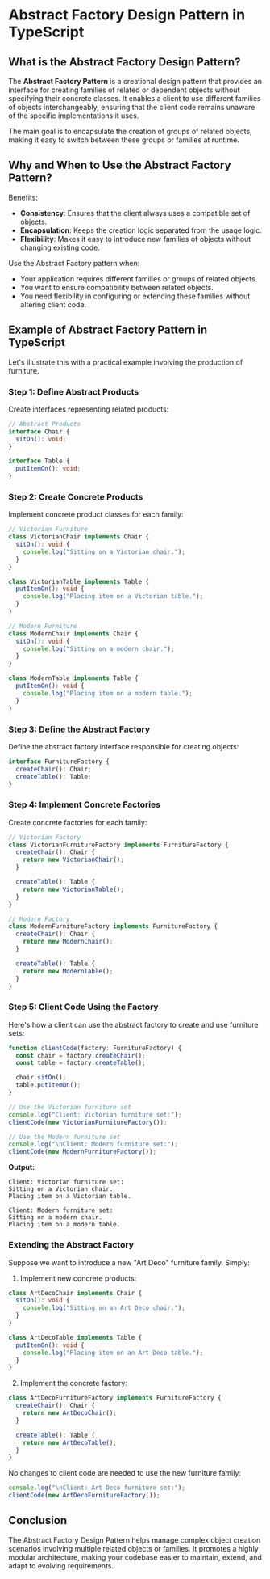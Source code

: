 # Abstract Factory Design Pattern in TypeScript

## What is the Abstract Factory Design Pattern?

The **Abstract Factory Pattern** is a creational design pattern that provides an interface for creating families of related or dependent objects without specifying their concrete classes. It enables a client to use different families of objects interchangeably, ensuring that the client code remains unaware of the specific implementations it uses.

The main goal is to encapsulate the creation of groups of related objects, making it easy to switch between these groups or families at runtime.

## Why and When to Use the Abstract Factory Pattern?

Benefits:

- **Consistency**: Ensures that the client always uses a compatible set of objects.
- **Encapsulation**: Keeps the creation logic separated from the usage logic.
- **Flexibility**: Makes it easy to introduce new families of objects without changing existing code.

Use the Abstract Factory pattern when:

- Your application requires different families or groups of related objects.
- You want to ensure compatibility between related objects.
- You need flexibility in configuring or extending these families without altering client code.

## Example of Abstract Factory Pattern in TypeScript

Let's illustrate this with a practical example involving the production of furniture.

### Step 1: Define Abstract Products

Create interfaces representing related products:

```typescript
// Abstract Products
interface Chair {
  sitOn(): void;
}

interface Table {
  putItemOn(): void;
}
```

### Step 2: Create Concrete Products

Implement concrete product classes for each family:

```typescript
// Victorian Furniture
class VictorianChair implements Chair {
  sitOn(): void {
    console.log("Sitting on a Victorian chair.");
  }
}

class VictorianTable implements Table {
  putItemOn(): void {
    console.log("Placing item on a Victorian table.");
  }
}

// Modern Furniture
class ModernChair implements Chair {
  sitOn(): void {
    console.log("Sitting on a modern chair.");
  }
}

class ModernTable implements Table {
  putItemOn(): void {
    console.log("Placing item on a modern table.");
  }
}
```

### Step 3: Define the Abstract Factory

Define the abstract factory interface responsible for creating objects:

```typescript
interface FurnitureFactory {
  createChair(): Chair;
  createTable(): Table;
}
```

### Step 4: Implement Concrete Factories

Create concrete factories for each family:

```typescript
// Victorian Factory
class VictorianFurnitureFactory implements FurnitureFactory {
  createChair(): Chair {
    return new VictorianChair();
  }

  createTable(): Table {
    return new VictorianTable();
  }
}

// Modern Factory
class ModernFurnitureFactory implements FurnitureFactory {
  createChair(): Chair {
    return new ModernChair();
  }

  createTable(): Table {
    return new ModernTable();
  }
}
```

### Step 5: Client Code Using the Factory

Here's how a client can use the abstract factory to create and use furniture sets:

```typescript
function clientCode(factory: FurnitureFactory) {
  const chair = factory.createChair();
  const table = factory.createTable();

  chair.sitOn();
  table.putItemOn();
}

// Use the Victorian furniture set
console.log("Client: Victorian furniture set:");
clientCode(new VictorianFurnitureFactory());

// Use the Modern furniture set
console.log("\nClient: Modern furniture set:");
clientCode(new ModernFurnitureFactory());
```

**Output:**
```
Client: Victorian furniture set:
Sitting on a Victorian chair.
Placing item on a Victorian table.

Client: Modern furniture set:
Sitting on a modern chair.
Placing item on a modern table.
```

### Extending the Abstract Factory

Suppose we want to introduce a new "Art Deco" furniture family. Simply:

1. Implement new concrete products:

```typescript
class ArtDecoChair implements Chair {
  sitOn(): void {
    console.log("Sitting on an Art Deco chair.");
  }
}

class ArtDecoTable implements Table {
  putItemOn(): void {
    console.log("Placing item on an Art Deco table.");
  }
}
```

2. Implement the concrete factory:

```typescript
class ArtDecoFurnitureFactory implements FurnitureFactory {
  createChair(): Chair {
    return new ArtDecoChair();
  }

  createTable(): Table {
    return new ArtDecoTable();
  }
}
```

No changes to client code are needed to use the new furniture family:

```typescript
console.log("\nClient: Art Deco furniture set:");
clientCode(new ArtDecoFurnitureFactory());
```

## Conclusion

The Abstract Factory Design Pattern helps manage complex object creation scenarios involving multiple related objects or families. It promotes a highly modular architecture, making your codebase easier to maintain, extend, and adapt to evolving requirements.

